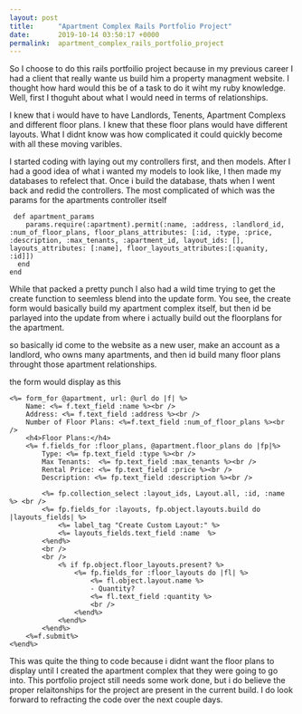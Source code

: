 ```yaml
---
layout: post
title:      "Apartment Complex Rails Portfolio Project"
date:       2019-10-14 03:50:17 +0000
permalink:  apartment_complex_rails_portfolio_project
---
```




So I choose to do this rails portfoilio project because in my previous career I had a client that really wante us build him a property managment website. I thought how hard would this be of a task to do it wiht my ruby knowledge. Well, first I thoguht about what I would need in terms of relationships. 

I knew that i would have to have Landlords, Tenents, Apartment Complexs and different floor plans. I knew that these floor plans would have different layouts. What I didnt know was how complicated it could quickly become with all these moving varibles. 

I started coding with laying out my controllers first, and then models. After I had a good idea of what i wanted my models to look like, I then made my databases to refelect that. Once i build the database, thats when I went back and redid the controllers. The most complicated of which was the params for the apartments controller itself 

```
 def apartment_params 
    params.require(:apartment).permit(:name, :address, :landlord_id, :num_of_floor_plans, floor_plans_attributes: [:id, :type, :price, :description, :max_tenants, :apartment_id, layout_ids: [], layouts_attributes: [:name], floor_layouts_attributes:[:quanity, :id]])
  end 
end
```

While that packed a pretty punch I also had a wild time trying to get the create function to seemless blend into the update form. You see, the create form would basically build my apartment complex itself, but then id be parlayed into the update from where i actually build out the floorplans for the apartment. 

so basically id come to the website as a new user, make an account as a landlord, who owns many apartments, and then id build many floor plans throught those apartment relationships. 

the form would display as this 
```
<%= form_for @apartment, url: @url do |f| %>
    Name: <%= f.text_field :name %><br />
    Address: <%= f.text_field :address %><br />
    Number of Floor Plans: <%=f.text_field :num_of_floor_plans %><br />
    <h4>Floor Plans:</h4>
    <%= f.fields_for :floor_plans, @apartment.floor_plans do |fp|%>
        Type: <%= fp.text_field :type %><br />
        Max Tenants:  <%= fp.text_field :max_tenants %><br />
        Rental Price: <%= fp.text_field :price %><br />
        Description: <%= fp.text_field :description %><br />
    
        <%= fp.collection_select :layout_ids, Layout.all, :id, :name %> <br />
        <%= fp.fields_for :layouts, fp.object.layouts.build do |layouts_fields| %>
            <%= label_tag "Create Custom Layout:" %>
            <%= layouts_fields.text_field :name  %>
        <%end%>
        <br />
        <br />
            <% if fp.object.floor_layouts.present? %>
                <%= fp.fields_for :floor_layouts do |fl| %>
                    <%= fl.object.layout.name %>
                    - Quantity? 
                    <%= fl.text_field :quantity %>
                    <br />
                <%end%>
            <%end%>
        <%end%>
    <%=f.submit%>
<%end%>
```

This was quite the thing to code because i didnt want the floor plans to display until I created the apartment complex that they were going to go into. This portfolio project still needs some work done, but i do believe the proper relaitonships for the project are present in the current build. I do look forward to refracting the code over the next couple days. 
